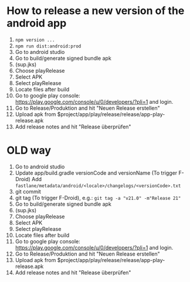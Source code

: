 # How to release a new version of the android app

1. `npm version ...`
2. `npm run dist:android:prod`
3. Go to android studio
4. Go to build/generate signed bundle apk
5. (sup.jks)
6. Choose playRelease
7. Select APK
8. Select playRelease
9. Locate files after build
10. Go to google play console: https://play.google.com/console/u/0/developers/?pli=1 and login.
11. Go to Release/Produktion and hit "Neuen Release erstellen"
12. Upload apk from $project/app/play/release/release/app-play-release.apk
13. Add release notes and hit "Release überprüfen"

# OLD way

1. Go to android studio
2. Update app/build.gradle versionCode and versionName
   (To trigger F-Droid)
   Add `fastlane/metadata/android/<locale>/changelogs/<versionCode>.txt`
3. git commit
4. git tag (To trigger F-Droid), e.g.: `git tag -a "v21.0" -m"Release 21"`
5. Go to build/generate signed bundle apk
6. (sup.jks)
7. Choose playRelease
8. Select APK
9. Select playRelease
10. Locate files after build
11. Go to google play console: https://play.google.com/console/u/0/developers/?pli=1 and login.
12. Go to Release/Produktion and hit "Neuen Release erstellen"
13. Upload apk from $project/app/play/release/release/app-play-release.apk
14. Add release notes and hit "Release überprüfen"
